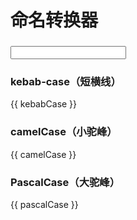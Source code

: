 <script setup>
import { ref, computed } from 'vue';
import { Input } from 'ant-design-vue';
import 'ant-design-vue/es/input/style';

const variable = ref('');

const kebabCase = computed(() => {
  return variable.value.toLowerCase().split(' ').join('-');
});

const camelCase = computed(() => {
  return variable.value
    .toLowerCase()
    .split(' ')
    .map((v, i) => {
      if (i > 0 && v) {
        return v[0].toUpperCase() + v.slice(1);
      }

      return v;
    })
    .join('');
});

const pascalCase = computed(() => {
  return variable.value
    .toLowerCase()
    .split(' ')
    .map((v) => {
      if (v) {
        return v[0].toUpperCase() + v.slice(1);
      }

      return v;
    })
    .join('');
});
</script>

# 命名转换器

### <Input v-model:value="variable" />

### kebab-case（短横线）

{{ kebabCase }}

### camelCase（小驼峰）

{{ camelCase }}

### PascalCase（大驼峰）

{{ pascalCase }}
